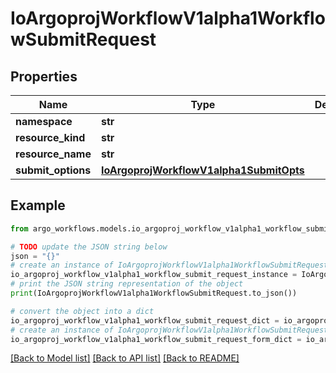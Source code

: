 # IoArgoprojWorkflowV1alpha1WorkflowSubmitRequest


## Properties

Name | Type | Description | Notes
------------ | ------------- | ------------- | -------------
**namespace** | **str** |  | [optional] 
**resource_kind** | **str** |  | [optional] 
**resource_name** | **str** |  | [optional] 
**submit_options** | [**IoArgoprojWorkflowV1alpha1SubmitOpts**](IoArgoprojWorkflowV1alpha1SubmitOpts.md) |  | [optional] 

## Example

```python
from argo_workflows.models.io_argoproj_workflow_v1alpha1_workflow_submit_request import IoArgoprojWorkflowV1alpha1WorkflowSubmitRequest

# TODO update the JSON string below
json = "{}"
# create an instance of IoArgoprojWorkflowV1alpha1WorkflowSubmitRequest from a JSON string
io_argoproj_workflow_v1alpha1_workflow_submit_request_instance = IoArgoprojWorkflowV1alpha1WorkflowSubmitRequest.from_json(json)
# print the JSON string representation of the object
print(IoArgoprojWorkflowV1alpha1WorkflowSubmitRequest.to_json())

# convert the object into a dict
io_argoproj_workflow_v1alpha1_workflow_submit_request_dict = io_argoproj_workflow_v1alpha1_workflow_submit_request_instance.to_dict()
# create an instance of IoArgoprojWorkflowV1alpha1WorkflowSubmitRequest from a dict
io_argoproj_workflow_v1alpha1_workflow_submit_request_form_dict = io_argoproj_workflow_v1alpha1_workflow_submit_request.from_dict(io_argoproj_workflow_v1alpha1_workflow_submit_request_dict)
```
[[Back to Model list]](../README.md#documentation-for-models) [[Back to API list]](../README.md#documentation-for-api-endpoints) [[Back to README]](../README.md)


